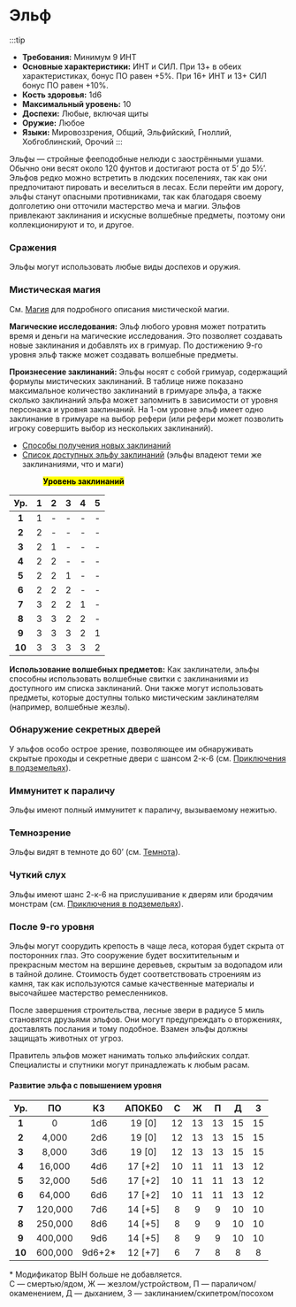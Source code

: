 # Эльф

:::tip

- **Требования:** Минимум 9 ИНТ
- **Основные характеристики:** ИНТ и СИЛ. При 13+ в обеих характеристиках, бонус ПО равен +5%. При 16+ ИНТ и 13+ СИЛ бонус ПО равен +10%.
- **Кость здоровья:** 1d6
- **Максимальный уровень:** 10
- **Доспехи:** Любые, включая щиты
- **Оружие:** Любое
- **Языки:** Мировоззрения, Общий, Эльфийский, Гноллий, Хобгоблинский, Орочий
:::

Эльфы — стройные фееподобные нелюди с заострёнными ушами. Обычно они весят около 120 фунтов и достигают роста от 5’ до 5½’. Эльфов редко можно встретить в людских поселениях, так как они предпочитают пировать и веселиться в лесах. Если перейти им дорогу, эльфы станут опасными противниками, так как благодаря своему долголетию они отточили мастерство меча и магии. Эльфов привлекают заклинания и искусные волшебные предметы, поэтому они коллекционируют и то, и другое.

### Сражения

Эльфы могут использовать любые виды доспехов и оружия.

### Мистическая магия

См. [Магия](/magic/magic.md) для подробного описания мистической магии.

**Магические исследования:** Эльф любого уровня может потратить время и деньги на магические исследования. Это позволяет создавать новые заклинания и добавлять их в гримуар. По достижению 9-го уровня эльф также может создавать волшебные предметы.

**Произнесение заклинаний:** Эльфы носят с собой гримуар, содержащий формулы мистических заклинаний. В таблице ниже показано максимальное количество заклинаний в гримуаре эльфа, а также сколько заклинаний эльфа может запомнить в зависимости от уровня персонажа и уровня заклинаний. На 1-ом уровне эльф имеет одно заклинание в гримуаре на выбор рефери (или рефери может позволить игроку совершить выбор из нескольких заклинаний).

- [Способы получения новых заклинаний](/magic/magic.md)
- [Список доступных эльфу заклинаний](/magic/arcane.md) (эльфы владеют теми же заклинаниями, что и маги)

<p style="padding-left: 61px;"><mark><b>Уровень заклинаний</b></mark></p>

|  Ур.   |   1   |   2   |   3   |   4   |   5   |
| :----: | :---: | :---: | :---: | :---: | :---: |
| **1**  |   1   |   -   |   -   |   -   |   -   |
| **2**  |   2   |   -   |   -   |   -   |   -   |
| **3**  |   2   |   1   |   -   |   -   |   -   |
| **4**  |   2   |   2   |   -   |   -   |   -   |
| **5**  |   2   |   2   |   1   |   -   |   -   |
| **6**  |   2   |   2   |   2   |   -   |   -   |
| **7**  |   3   |   2   |   2   |   1   |   -   |
| **8**  |   3   |   3   |   2   |   2   |   -   |
| **9**  |   3   |   3   |   3   |   2   |   1   |
| **10** |   3   |   3   |   3   |   3   |   2   |

**Использование волшебных предметов:** Как заклинатели, эльфы способны использовать волшебные свитки с заклинаниями из доступного им списка заклинаний. Они также могут использовать предметы, которые доступны только мистическим заклинателям (например, волшебные жезлы).

### Обнаружение секретных дверей

У эльфов особо острое зрение, позволяющее им обнаруживать скрытые проходы и секретные двери с шансом 2-к-6 (см. [Приключения в подземельях](/adventuring/adventuring-dungeons.md)).

### Иммунитет к параличу

Эльфы имеют полный иммунитет к параличу, вызываемому нежитью.

### Темнозрение

Эльфы видят в темноте до 60’ (см. [Темнота](/adventuring/hazards-challenges.md#темнота)).

### Чуткий слух

Эльфы имеют шанс 2-к-6 на прислушивание к дверям или бродячим монстрам (см. [Приключения в подземельях](/adventuring/adventuring-dungeons.md)).

### После 9-го уровня

Эльфы могут соорудить крепость в чаще леса, которая будет скрыта от посторонних глаз. Это сооружение будет восхитительным и прекрасным местом на вершине деревьев, скрытым за водопадом или в тайной долине. Стоимость будет соответствовать строениям из камня, так как используются самые качественные материалы и высочайшее мастерство ремесленников.

После завершения строительства, лесные звери в радиусе 5 миль становятся друзьями эльфов. Они могут предупреждать о вторжениях, доставлять послания и тому подобное. Взамен эльфы должны защищать животных от угроз.

Правитель эльфов может нанимать только эльфийских солдат. Специалисты и спутники могут принадлежать к любым расам.

#### Развитие эльфа с повышением уровня

|  Ур.   |   ПО    |   КЗ   | АПОКБ0  |   C   |   Ж   |   П   |   Д   |   З   |
| :----: | :-----: | :----: | :-----: | :---: | :---: | :---: | :---: | :---: |
| **1**  |    0    |  1d6   | 19 [0]  |  12   |  13   |  13   |  15   |  15   |
| **2**  |  4,000  |  2d6   | 19 [0]  |  12   |  13   |  13   |  15   |  15   |
| **3**  |  8,000  |  3d6   | 19 [0]  |  12   |  13   |  13   |  15   |  15   |
| **4**  | 16,000  |  4d6   | 17 [+2] |  10   |  11   |  11   |  13   |  12   |
| **5**  | 32,000  |  5d6   | 17 [+2] |  10   |  11   |  11   |  13   |  12   |
| **6**  | 64,000  |  6d6   | 17 [+2] |  10   |  11   |  11   |  13   |  12   |
| **7**  | 120,000 |  7d6   | 14 [+5] |   8   |   9   |   9   |  10   |  10   |
| **8**  | 250,000 |  8d6   | 14 [+5] |   8   |   9   |   9   |  10   |  10   |
| **9**  | 400,000 |  9d6   | 14 [+5] |   8   |   9   |   9   |  10   |  10   |
| **10** | 600,000 | 9d6+2* | 12 [+7] |   6   |   7   |   8   |   8   |   8   |

<span class="micro">* Модификатор ВЫН больше не добавляется.<br>С — смертью/ядом, Ж — жезлом/устройством, П — параличом/окаменением, Д — дыханием, З — заклинанием/скипетром/посохом</span>
